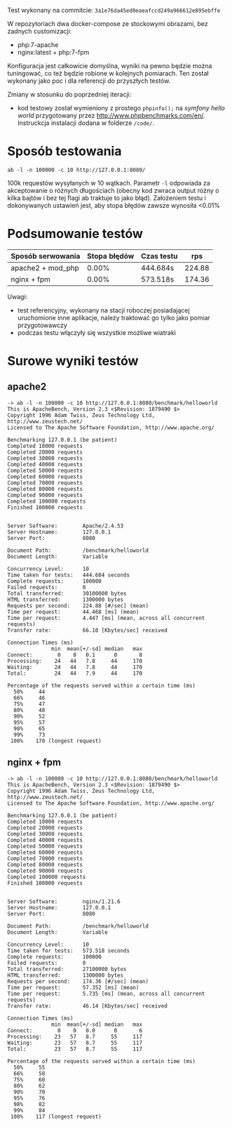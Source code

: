 Test wykonany na commitcie: `3a1e76da45ed0eaeafccd249a966612e895ebffe`

W repozytoriach dwa docker-compose ze stockowymi obrazami, bez zadnych customizacji:
- php:7-apache
- nginx:latest + php:7-fpm

Konfiguracja jest całkowicie domyślna, wyniki na pewno będzie można tuningować, co też będzie robione w kolejnych pomiarach.
Ten został wykonany jako poc i dla referencji do przyszłych testów.

Zmiany w stosunku do poprzedniej iteracji:
- kod testowy został wymieniony z prostego `phpinfo();` na *symfony hello world* przygotowany przez <http://www.phpbenchmarks.com/en/>. Instruckcja instalacji dodana w folderze `/code/`.

# Sposób testowania
```
ab -l -n 100000 -c 10 http://127.0.0.1:8080/
```

100k requestów wysyłanych w 10 wątkach.
Parametr `-l` odpowiada za akceptowanie o różnych długościach (obecny kod zwraca output różny o kilka bajtów i bez tej flagi ab traktuje to jako błąd).
Założeniem testu i dokonywanych ustawień jest, aby stopa błędów zawsze wynosiła <0.01%

# Podsumowanie testów

| Sposób serwowania   | Stopa błędów | Czas testu | rps      |
| -----------------   | ------------ | ---------- | ---      |
| apache2 + mod\_php  | 0.00%        | 444.684s   | 224.88   |
| nginx + fpm         | 0.00%        | 573.518s   | 174.36   |

Uwagi:
- test referencyjny, wykonany na stacji roboczej posiadającej uruchomione inne aplikacje, należy traktować go tylko jako pomiar przygotowawczy
- podczas testu włączyły się wszystkie możliwe wiatraki

# Surowe wyniki testów

## apache2

```
-> ab -l -n 100000 -c 10 http://127.0.0.1:8080/benchmark/helloworld
This is ApacheBench, Version 2.3 <$Revision: 1879490 $>
Copyright 1996 Adam Twiss, Zeus Technology Ltd, http://www.zeustech.net/
Licensed to The Apache Software Foundation, http://www.apache.org/

Benchmarking 127.0.0.1 (be patient)
Completed 10000 requests
Completed 20000 requests
Completed 30000 requests
Completed 40000 requests
Completed 50000 requests
Completed 60000 requests
Completed 70000 requests
Completed 80000 requests
Completed 90000 requests
Completed 100000 requests
Finished 100000 requests


Server Software:        Apache/2.4.53
Server Hostname:        127.0.0.1
Server Port:            8080

Document Path:          /benchmark/helloworld
Document Length:        Variable

Concurrency Level:      10
Time taken for tests:   444.684 seconds
Complete requests:      100000
Failed requests:        0
Total transferred:      30100000 bytes
HTML transferred:       1300000 bytes
Requests per second:    224.88 [#/sec] (mean)
Time per request:       44.468 [ms] (mean)
Time per request:       4.447 [ms] (mean, across all concurrent requests)
Transfer rate:          66.10 [Kbytes/sec] received

Connection Times (ms)
              min  mean[+/-sd] median   max
Connect:        0    0   0.1      0       8
Processing:    24   44   7.8     44     170
Waiting:       24   44   7.8     44     170
Total:         24   44   7.9     44     170

Percentage of the requests served within a certain time (ms)
  50%     44
  66%     46
  75%     47
  80%     48
  90%     52
  95%     57
  98%     65
  99%     73
 100%    170 (longest request)

```

## nginx + fpm

```
-> ab -l -n 100000 -c 10 http://127.0.0.1:8080/benchmark/helloworld
This is ApacheBench, Version 2.3 <$Revision: 1879490 $>
Copyright 1996 Adam Twiss, Zeus Technology Ltd, http://www.zeustech.net/
Licensed to The Apache Software Foundation, http://www.apache.org/

Benchmarking 127.0.0.1 (be patient)
Completed 10000 requests
Completed 20000 requests
Completed 30000 requests
Completed 40000 requests
Completed 50000 requests
Completed 60000 requests
Completed 70000 requests
Completed 80000 requests
Completed 90000 requests
Completed 100000 requests
Finished 100000 requests


Server Software:        nginx/1.21.6
Server Hostname:        127.0.0.1
Server Port:            8080

Document Path:          /benchmark/helloworld
Document Length:        Variable

Concurrency Level:      10
Time taken for tests:   573.518 seconds
Complete requests:      100000
Failed requests:        0
Total transferred:      27100000 bytes
HTML transferred:       1300000 bytes
Requests per second:    174.36 [#/sec] (mean)
Time per request:       57.352 [ms] (mean)
Time per request:       5.735 [ms] (mean, across all concurrent requests)
Transfer rate:          46.14 [Kbytes/sec] received

Connection Times (ms)
              min  mean[+/-sd] median   max
Connect:        0    0   0.0      0       6
Processing:    23   57   8.7     55     117
Waiting:       23   57   8.7     55     117
Total:         23   57   8.7     55     117

Percentage of the requests served within a certain time (ms)
  50%     55
  66%     58
  75%     60
  80%     62
  90%     70
  95%     76
  98%     82
  99%     84
 100%    117 (longest request)
```
